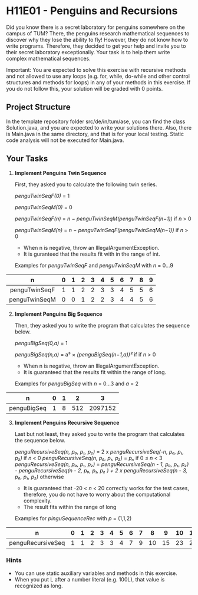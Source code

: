 # H11E01 - Penguins and Recursions

Did you know there is a secret laboratory for penguins somewhere on the campus of TUM? There, the penguins research mathematical sequences to discover why they lose the ability to fly! However, they do not know how to write programs. Therefore, they decided to get your help and invite you to their secret laboratory exceptionally. Your task is to help them write complex mathematical sequences.

Important: You are expected to solve this exercise with recursive methods and not allowed to use any loops (e.g. for, while, do-while and other control structures and methods for loops) in any of your methods in this exercise. If you do not follow this, your solution will be graded with 0 points.

## Project Structure

In the template repository folder src/de/in/tum/ase, you can find the class Solution.java, and you are expected to write your solutions there. Also, there is Main.java in the same directory, and that is for your local testing. Static code analysis will not be executed for Main.java.

## Your Tasks

1. **Implement Penguins Twin Sequence**

    First, they asked you to calculate the following twin series.

    *penguTwinSeqF(0)* = 1

    *penguTwinSeqM(0)* = 0

    *penguTwinSeqF(n)* = *n − penguTwinSeqM(penguTwinSeqF(n−1))* if *n* > 0

    *penguTwinSeqM(n)* = *n − penguTwinSeqF(penguTwinSeqM(n−1))* if *n* > 0

    - When n is negative, throw an IllegalArgumentException.
    - It is guranteed that the results fit with in the range of int.

    Examples for *penguTwinSeqF* and *penguTwinSeqM* with *n* = 0...9

|       n        | 0   |  1  |  2  |  3  |  4  |  5  |  6  |  7  |  8  |  9  |
|:--------------:|:---:|:---:|:---:|:---:|:---:|:---:|:---:|:---:|:---:|:---:|
| penguTwinSeqF  |  1  |  1  |  2  |  2  |  3  |  3  |  4  |  5  |  5  |  6  |
| penguTwinSeqM  |  0  |  0  |  1  |  2  |  2  |  3  |  4  |  4  |  5  |  6  |



2. **Implement Penguins Big Sequence**

    Then, they asked you to write the program that calculates the sequence below.

    *penguBigSeq(0,a)* = 1

    *penguBigSeq(n,a)* = a³ × *(penguBigSeq(n−1,a))²* if if *n* > 0

    - When n is negative, throw an IllegalArgumentException.
    - It is guaranteed that the results fit within the range of long.

    Examples for *penguBigSeq* with *n* = 0…3 and *a* = 2

|      n      |  0  |  1  |  2  |    3    |
|:-----------:|:---:|:---:|:---:|:-------:|
| penguBigSeq |  1  |  8  | 512 | 2097152 |


3. **Implement Penguins Recursive Sequence**

   Last but not least, they asked you to write the program that calculates the sequence below.

    *penguRecursiveSeq(n, p₀, p₁, p₂)* = 2 x *penguRecursiveSeq(-n, p₀, p₁, p₂)* if *n* < 0
    *penguRecursiveSeq(n, p₀, p₁, p₂)* = *pₙ* if 0 ≤ *n* < 3
    *penguRecursiveSeq(n, p₀, p₁, p₂)* = *penguRecursiveSeq(n - 1, p₀, p₁, p₂) - penguRecursiveSeq(n - 2, p₀, p₁, p₂ ) + 2 x penguRecursiveSeq(n - 3,  p₀, p₁, p₂)* otherwise

   - It is guaranteed that -20 < *n* < 20 correctly works for the test cases, therefore, you do not have to worry about the computational complexity.
   - The result fits within the range of long

   Examples for *pinguSequenceRec* with *p* = (1,1,2)

|         n         |  0  |  1  |  2  |  3  |  4  |  5  |  6  |  7  |  8  |  9  |  10 |  11 | 12  | 13  | 14  | 15  |  16 |  17 |  18 |  19 |
|:-----------------:|:---:|:---:|:---:|:---:|:---:|:---:|:---:|:---:|:---:|:---:|:---:|:---:|:---:|:---:|:---:|:---:|:---:|:---:|:---:|:---:|
| penguRecursiveSeq |  1  |  1  |  2  |  3  |  3  |  4  |  7  |  9  | 10  | 15  | 23  | 28  | 35  | 53  | 74  | 91  | 123 | 180 | 239 | 305 |

### Hints

- You can use static auxiliary variables and methods in this exercise.
- When you put L after a number literal (e.g. 100L), that value is recognized as long.